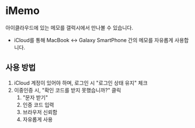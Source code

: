 # iMemo

아이클라우드에 있는 메모를 갤럭시에서 만나볼 수 있습니다.

-  iCloud를 통해 MacBook <-> Galaxy SmartPhone 간의 메모를 자유롭게 사용합니다.

## 사용 방법
1. iCloud 계정이 있어야 하며, 로그인 시 "로그인 상태 유지" 체크
2. 이중인증 시, "확인 코드를 받지 못했습니까?" 클릭
   1. "문자 받기"
   2. 인증 코드 입력
   3. 브라우저 신뢰함
   4. 자유롭게 사용
